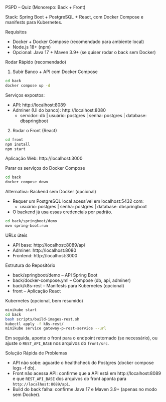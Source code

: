PSPD – Quiz (Monorepo: Back + Front)

Stack: Spring Boot + PostgreSQL + React, com Docker Compose e manifests para Kubernetes.

Requisitos
- Docker + Docker Compose (recomendado para ambiente local)
- Node.js 18+ (npm)
- Opcional: Java 17 + Maven 3.9+ (se quiser rodar o back sem Docker)

Rodar Rápido (recomendado)

1) Subir Banco + API com Docker Compose

```bash
cd back
docker compose up -d
```

Serviços expostos:
- API: http://localhost:8089
- Adminer (UI do banco): http://localhost:8080
  - servidor: db | usuário: postgres | senha: postgres | database: dbspringboot

2) Rodar o Front (React)

```bash
cd front
npm install
npm start
```

Aplicação Web: http://localhost:3000

Parar os serviços do Docker Compose

```bash
cd back
docker compose down
```

Alternativa: Backend sem Docker (opcional)
- Requer um PostgreSQL local acessível em localhost:5432 com:
  - usuário: postgres | senha: postgres | database: dbspringboot
- O backend já usa essas credenciais por padrão.

```bash
cd back/springboot/demo
mvn spring-boot:run
```

URLs úteis
- API base: http://localhost:8089/api
- Adminer: http://localhost:8080
- Frontend: http://localhost:3000

Estrutura do Repositório
- back/springboot/demo – API Spring Boot
- back/docker-compose.yml – Compose (db, api, adminer)
- back/k8s-rest – Manifests para Kubernetes (opcional)
- front – Aplicação React

Kubernetes (opcional, bem resumido)

```bash
minikube start
cd back
bash scripts/build-images-rest.sh
kubectl apply -f k8s-rest/
minikube service gateway-p-rest-service --url
```

Em seguida, aponte o front para o endpoint retornado (se necessário), ou ajuste o `REST_API_BASE` nos arquivos do `front/src`.

Solução Rápida de Problemas
- API não sobe: aguarde o healthcheck do Postgres (docker compose logs -f db).
- Front não acessa API: confirme que a API está em http://localhost:8089 e que `REST_API_BASE` dos arquivos do front aponta para `http://localhost:8089/api`.
- Build do back falha: confirme Java 17 e Maven 3.9+ (apenas no modo sem Docker).

